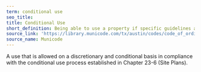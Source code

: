 ```yaml
---
term: conditional use
seo_title: 
title: Conditional Use
short_definition: Being able to use a property if specific guidelines are followed.
source_link: 'https://library.municode.com/tx/austin/codes/code_of_ordinances?nodeId=TIT25LADE_CH25-1GEREPR_ART2DEME_S25-1-21DE'
source_name: Municode
---
```



A use that is allowed on a discretionary and conditional basis in compliance with the conditional use process established in Chapter 23-6 (Site Plans).